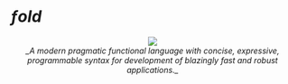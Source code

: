 # _ƒold_

<p align="center">
  <a href="http://fold-lang.org">
    <img src="https://avatars2.githubusercontent.com/u/8985975"/>
  </a>
  <br/>
  <em>_A modern pragmatic functional language with concise, expressive, programmable syntax for development of blazingly fast and robust applications._</em>
</p>
